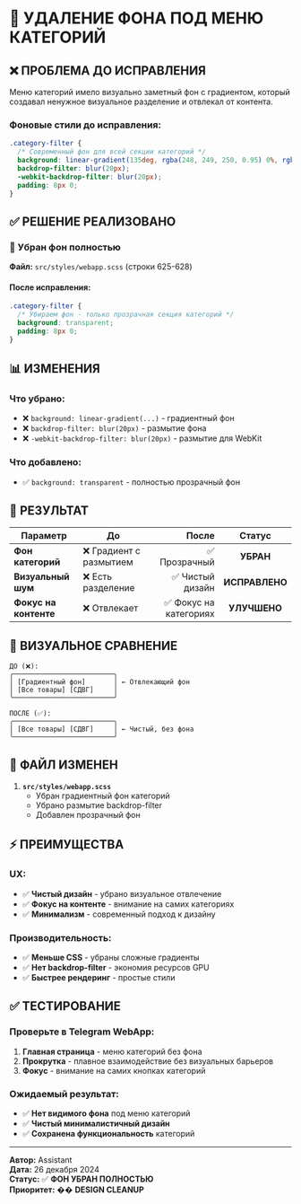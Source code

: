 # 🎨 УДАЛЕНИЕ ФОНА ПОД МЕНЮ КАТЕГОРИЙ

## ❌ ПРОБЛЕМА ДО ИСПРАВЛЕНИЯ
Меню категорий имело визуально заметный фон с градиентом, который создавал ненужное визуальное разделение и отвлекал от контента.

### Фоновые стили до исправления:
```scss
.category-filter {
  /* Современный фон для всей секции категорий */
  background: linear-gradient(135deg, rgba(248, 249, 250, 0.95) 0%, rgba(255, 255, 255, 0.98) 100%);
  backdrop-filter: blur(20px);
  -webkit-backdrop-filter: blur(20px);
  padding: 8px 0;
}
```

## ✅ РЕШЕНИЕ РЕАЛИЗОВАНО

### 🚀 **Убран фон полностью**

**Файл:** `src/styles/webapp.scss` (строки 625-628)

#### После исправления:
```scss
.category-filter {
  /* Убираем фон - только прозрачная секция категорий */
  background: transparent;
  padding: 8px 0;
}
```

## 📊 ИЗМЕНЕНИЯ

### Что убрано:
- ❌ `background: linear-gradient(...)` - градиентный фон
- ❌ `backdrop-filter: blur(20px)` - размытие фона  
- ❌ `-webkit-backdrop-filter: blur(20px)` - размытие для WebKit

### Что добавлено:
- ✅ `background: transparent` - полностью прозрачный фон

## 🎯 РЕЗУЛЬТАТ

| Параметр | До | После | Статус |
|----------|----|---------:|:-------:|
| **Фон категорий** | ❌ Градиент с размытием | ✅ Прозрачный | **УБРАН** |
| **Визуальный шум** | ❌ Есть разделение | ✅ Чистый дизайн | **ИСПРАВЛЕНО** |
| **Фокус на контенте** | ❌ Отвлекает | ✅ Фокус на категориях | **УЛУЧШЕНО** |

## 🎨 ВИЗУАЛЬНОЕ СРАВНЕНИЕ

```
ДО (❌):
╭─────────────────────────╮
│ [Градиентный фон]       │ ← Отвлекающий фон
│ [Все товары] [СДВГ]     │
╰─────────────────────────╯

ПОСЛЕ (✅):
╭─────────────────────────╮
│ [Все товары] [СДВГ]     │ ← Чистый, без фона
╰─────────────────────────╯
```

## 🚀 ФАЙЛ ИЗМЕНЕН

1. **`src/styles/webapp.scss`**
   - Убран градиентный фон категорий
   - Убрано размытие backdrop-filter
   - Добавлен прозрачный фон

## ⚡ ПРЕИМУЩЕСТВА

### UX:
- ✅ **Чистый дизайн** - убрано визуальное отвлечение
- ✅ **Фокус на контенте** - внимание на самих категориях
- ✅ **Минимализм** - современный подход к дизайну

### Производительность:
- ✅ **Меньше CSS** - убраны сложные градиенты
- ✅ **Нет backdrop-filter** - экономия ресурсов GPU
- ✅ **Быстрее рендеринг** - простые стили

## ✅ ТЕСТИРОВАНИЕ

### Проверьте в Telegram WebApp:
1. **Главная страница** - меню категорий без фона
2. **Прокрутка** - плавное взаимодействие без визуальных барьеров
3. **Фокус** - внимание на самих кнопках категорий

### Ожидаемый результат:
- ✅ **Нет видимого фона** под меню категорий
- ✅ **Чистый минималистичный дизайн**
- ✅ **Сохранена функциональность** категорий

---

**Автор:** Assistant  
**Дата:** 26 декабря 2024  
**Статус:** ✅ **ФОН УБРАН ПОЛНОСТЬЮ**  
**Приоритет:** �� **DESIGN CLEANUP** 
